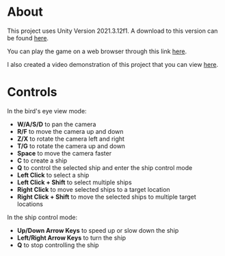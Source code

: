 # About
This project uses Unity Version 2021.3.12f1. A download to this version can be found [here](https://unity.com/releases/editor/qa/lts-releases).

You can play the game on a web browser through this link [here](https://www.cse.unr.edu/~korbend/AIProject/WebBuild/).

I also created a video demonstration of this project that you can view [here](https://youtu.be/FqtpvfExR5M).

# Controls
In the bird's eye view mode:

* **W/A/S/D** to pan the camera
* **R/F** to move the camera up and down
* **Z/X** to rotate the camera left and right
* **T/G** to rotate the camera up and down
* **Space** to move the camera faster
* **C** to create a ship
* **Q** to control the selected ship and enter the ship control mode
* **Left Click** to select a ship
* **Left Click + Shift** to select multiple ships
* **Right Click** to move selected ships to a target location
* **Right Click + Shift** to move the selected ships to multiple target locations

In the ship control mode:

* **Up/Down Arrow Keys** to speed up or slow down the ship
* **Left/Right Arrow Keys** to turn the ship
* **Q** to stop controlling the ship

